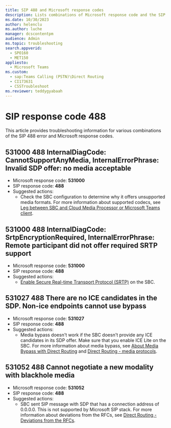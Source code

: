 ```yaml
---
title: SIP 488 and Microsoft response codes
description: Lists combinations of Microsoft response code and the SIP 488 error, and provides actions to resolve the errors.
ms.date: 10/30/2023
author: helenclu
ms.author: luche
manager: dcscontentpm
audience: Admin
ms.topic: troubleshooting
search.appverid: 
  - SPO160
  - MET150
appliesto: 
  - Microsoft Teams
ms.custom: 
  - sap:Teams Calling (PSTN)\Direct Routing
  - CI173631
  - CSSTroubleshoot
ms.reviewer: teddygyabaah
---
```


# SIP response code 488

This article provides troubleshooting information for various combinations of the SIP 488 error and Microsoft response codes.

## 531000 488 InternalDiagCode: CannotSupportAnyMedia, InternalErrorPhrase: Invalid SDP offer: no media acceptable

- Microsoft response code: **531000**
- SIP response code: **488**
- Suggested actions:  
  - Check the SBC configuration to determine why it offers unsupported media formats. For more information about supported codecs, see [Leg between SBC and Cloud Media Processor or Microsoft Teams client](/microsoftteams/direct-routing-plan#leg-between-sbc-and-cloud-media-processor-or-microsoft-teams-client).

## 531000 488 InternalDiagCode: SrtpEncryptionRequired, InternalErrorPhrase: Remote participant did not offer required SRTP support

- Microsoft response code: **531000**
- SIP response code: **488**
- Suggested actions:  
  - [Enable Secure Real-time Transport Protocol (SRTP)](/microsoftteams/direct-routing-protocols-media#srtp-support-requirements) on the SBC.

## 531027 488 There are no ICE candidates in the SDP. Non-ice endpoints cannot use bypass

- Microsoft response code: **531027**
- SIP response code: **488**
- Suggested actions:  
  - Media bypass doesn't work if the SBC doesn't provide any ICE candidates in its SDP offer. Make sure that you enable ICE Lite on the SBC. For more information about media bypass, see [About Media Bypass with Direct Routing](/microsoftteams/direct-routing-plan-media-bypass#about-media-bypass-with-direct-routing) and [Direct Routing - media protocols](/microsoftteams/direct-routing-protocols-media).
 
## 531052 488 Cannot negotiate a new modality with blackhole media

- Microsoft response code: **531052**
- SIP response code: **488**
- Suggested actions:
  - SBC sent SIP message with SDP that has a connection address of 0.0.0.0. This is not supported by Microsoft SIP stack. For more information about deviations from the RFCs, see [Direct Routing - Deviations from the RFCs](https://learn.microsoft.com/en-us/microsoftteams/direct-routing-protocols#deviations-from-the-rfcs). 
